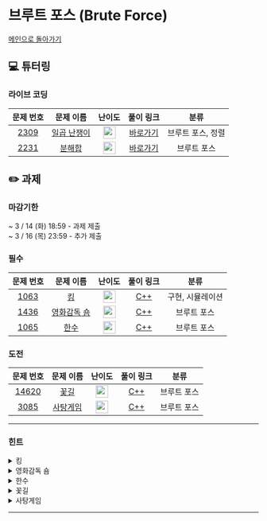 # 브루트 포스 (Brute Force)

[메인으로 돌아가기](https://github.com/Altu-Bitu-Official/Altu-Bitu-4)

## 💻 튜터링

### 라이브 코딩

|                                문제 번호                                |                                   문제 이름                                    |                                      난이도                                       |  풀이 링크   |       분류        |
| :---------------------------------------------------------------------: | :----------------------------------------------------------------------------: | :-------------------------------------------------------------------------------: | :----------: | :---------------: |
| <a href="https://www.acmicpc.net/problem/2309" target="_blank">2309</a> | <a href="https://www.acmicpc.net/problem/2309" target="_blank">일곱 난쟁이</a> | <img height="25px" width="25px" src="https://static.solved.ac/tier_small/5.svg"/> | [바로가기]() | 브루트 포스, 정렬 |
| <a href="https://www.acmicpc.net/problem/2231" target="_blank">2231</a> |   <a href="https://www.acmicpc.net/problem/2231" target="_blank">분해합</a>    | <img height="25px" width="25px" src="https://static.solved.ac/tier_small/4.svg"/> | [바로가기]() |    브루트 포스    |

## ✏️ 과제

### 마감기한

~ 3 / 14 (화) 18:59 - 과제 제출 </br>
~ 3 / 16 (목) 23:59 - 추가 제출 </br>

### 필수

|                                문제 번호                                |                                   문제 이름                                    |                                      난이도                                       | 풀이 링크 |       분류       |
| :---------------------------------------------------------------------: | :----------------------------------------------------------------------------: | :-------------------------------------------------------------------------------: | :-------: | :--------------: |
| <a href="https://www.acmicpc.net/problem/1063" target="_blank">1063</a> |     <a href="https://www.acmicpc.net/problem/1063" target="_blank">킹</a>      | <img height="25px" width="25px" src="https://static.solved.ac/tier_small/8.svg"/> |  [C++]()  | 구현, 시뮬레이션 |
| <a href="https://www.acmicpc.net/problem/1436" target="_blank">1436</a> | <a href="https://www.acmicpc.net/problem/1436" target="_blank">영화감독 숌</a> | <img height="25px" width="25px" src="https://static.solved.ac/tier_small/6.svg"/> |  [C++]()  |   브루트 포스    |
| <a href="https://www.acmicpc.net/problem/1065" target="_blank">1065</a> |    <a href="https://www.acmicpc.net/problem/1065" target="_blank">한수</a>     | <img height="25px" width="25px" src="https://static.solved.ac/tier_small/7.svg"/> |  [C++]()  |   브루트 포스    |

### 도전

|                                 문제 번호                                 |                                  문제 이름                                  |                                      난이도                                       | 풀이 링크 |    분류     |
| :-----------------------------------------------------------------------: | :-------------------------------------------------------------------------: | :-------------------------------------------------------------------------------: | :-------: | :---------: |
| <a href="https://www.acmicpc.net/problem/14620" target="_blank">14620</a> |  <a href="https://www.acmicpc.net/problem/14620" target="_blank">꽃길</a>   | <img height="25px" width="25px" src="https://static.solved.ac/tier_small/9.svg"/> |  [C++]()  | 브루트 포스 |
|  <a href="https://www.acmicpc.net/problem/3085" target="_blank">3085</a>  | <a href="https://www.acmicpc.net/problem/3085" target="_blank">사탕게임</a> | <img height="25px" width="25px" src="https://static.solved.ac/tier_small/8.svg"/> |  [C++]()  | 브루트 포스 |

---

### 힌트

<details>
<summary>킹</summary>
<div markdown="1">
&nbsp;&nbsp;&nbsp;&nbsp;문자형 변수의 연산은 비교적 자유로워요! 또 킹과 돌의 움직임이 모두 판 안에서 이뤄질 때만 다음으로 움직일 수 있는 점을 신경써주세요!
</div>
</details>

<details>
<summary>영화감독 숌</summary>
<div markdown="1">
&nbsp;&nbsp;&nbsp;&nbsp;각 숫자마다 6이 세 개 이상 연속되는지 확인해보세요. 숫자가 어렵다면 문자열로 바꿔도 괜찮을 것 같네요!
</div>
</details>

<details>
<summary>한수</summary>
<div markdown="1">
&nbsp;&nbsp;&nbsp;&nbsp;각 숫자마다 자리 수들이 등차 수열인지 확인해보세요. 숫자가 어렵다면 문자열로 바꿔도 괜찮을 것 같네요!
</div>
</details>

<details>
<summary>꽃길</summary>
<div markdown="1">
&nbsp;&nbsp;&nbsp;&nbsp;그래프의 크기가 최대 10 x 10 이네요? 세개의 꽃을 심을 수 있는 모든 경우의 수를 탐색해보아도 괜찮겠어요. 꽃이 피는 자리가 그래프의 테두리에 있는 경우는 없네요.
씨앗을 다 심었다면 특정 위치에 씨앗을 심을 경우 5칸의 비용이 얼마인지를 알아야하고, 또 그렇게 씨앗을 심었을때 꽃잎이 죽지 않는지를 판단해야겠네요!

</div>
</details>

<details>
<summary>사탕게임</summary>
<div markdown="1">
&nbsp;&nbsp;&nbsp;&nbsp;범위가 크지 않으니 바꿀 수 있는 사탕을 하나하나 다 바꿔봐도 좋아요. 각 행과 열에서 먹을 수 있는 사탕의 수를 세는게 중요하겠네요.
</div>
</details>

---
